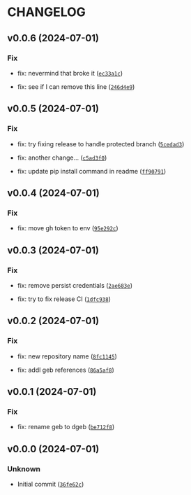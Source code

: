 # CHANGELOG

## v0.0.6 (2024-07-01)

### Fix

* fix: nevermind that broke it ([`ec33a1c`](https://github.com/TattaBio/dgeb/commit/ec33a1c6539ac1fb2710869a2d436483a02236e0))

* fix: see if I can remove this line ([`246d4e9`](https://github.com/TattaBio/dgeb/commit/246d4e9841a83d18217506d46f211f1341c63526))

## v0.0.5 (2024-07-01)

### Fix

* fix: try fixing release to handle protected branch ([`5cedad3`](https://github.com/TattaBio/dgeb/commit/5cedad3e9f34d249eda9257e3c21fc8443d000cf))

* fix: another change... ([`c5ad3f0`](https://github.com/TattaBio/dgeb/commit/c5ad3f098d36e25afdf4fa9aae20967eb968568e))

* fix: update pip install command in readme ([`ff90791`](https://github.com/TattaBio/dgeb/commit/ff90791398f9a9b907c308400f88811a8f8633dc))

## v0.0.4 (2024-07-01)

### Fix

* fix: move gh token to env ([`95e292c`](https://github.com/TattaBio/dgeb/commit/95e292c46f7908659d46bc093ef4903609f1edc5))

## v0.0.3 (2024-07-01)

### Fix

* fix: remove persist credentials ([`2ae683e`](https://github.com/TattaBio/dgeb/commit/2ae683ed7a68b0559b81b1b7f5716636beef1415))

* fix: try to fix release CI ([`1dfc938`](https://github.com/TattaBio/dgeb/commit/1dfc9383b2dab8bba444b09c6b85500dadee7203))

## v0.0.2 (2024-07-01)

### Fix

* fix: new repository name ([`8fc1145`](https://github.com/TattaBio/dgeb/commit/8fc1145985eab8aa97562f697edab45a30b189ba))

* fix: addl geb references ([`86a5af8`](https://github.com/TattaBio/dgeb/commit/86a5af8c24244ac8f2670801468e1a25b8e3e9df))

## v0.0.1 (2024-07-01)

### Fix

* fix: rename geb to dgeb ([`be712f8`](https://github.com/TattaBio/dgeb/commit/be712f8d19678801b9148ac8397f13afe826871b))

## v0.0.0 (2024-07-01)

### Unknown

* Initial commit ([`36fe62c`](https://github.com/TattaBio/dgeb/commit/36fe62c234331de97f2827a49bf62d5c35b92a1f))

